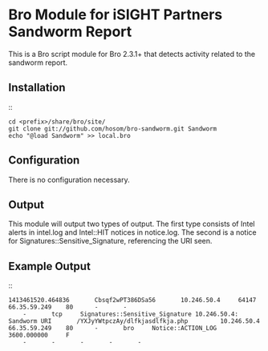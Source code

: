 Bro Module for iSIGHT Partners Sandworm Report
==============================================

This is a Bro script module for Bro 2.3.1+ that detects activity related to the sandworm report.

Installation
------------

::

	cd <prefix>/share/bro/site/
	git clone git://github.com/hosom/bro-sandworm.git Sandworm
	echo "@load Sandworm" >> local.bro
	
Configuration
-------------

There is no configuration necessary.

Output
-------------

This module will output two types of output. The first type consists of Intel alerts in intel.log and Intel::HIT notices in notice.log. The second is a notice for Signatures::Sensitive_Signature, referencing the URI seen. 


Example Output
-------------

::

	1413461520.464836       Cbsqf2wPT386DSa56       10.246.50.4     64147   66.35.59.249    80      -       -
       	-       tcp     Signatures::Sensitive_Signature 10.246.50.4: Sandworm URI       /YXJyYWtpczAy/dlfkjasdlfkja.php 		10.246.50.4     66.35.59.249    80      -       bro     Notice::ACTION_LOG      3600.000000     F
       	-       -       -       -       -

